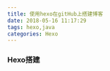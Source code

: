 ```yaml
---
title: 使用hexo在gitHub上搭建博客
date: 2018-05-16 11:17:29
tags: hexo,java
categories: Hexo
---
```

### Hexo搭建
